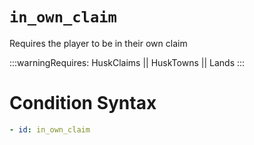 # `in_own_claim`

Requires the player to be in their own claim

:::warningRequires:
HuskClaims || HuskTowns || Lands
:::
# Condition Syntax
```yaml
- id: in_own_claim
```
